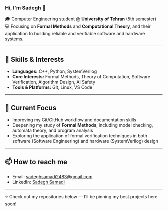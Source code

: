 ### Hi, I'm Sadegh 👋

🎓 Computer Engineering student @ **University of Tehran** (5th semester)  
💻 Focusing on **Formal Methods** and **Computational Theory**, and their application to building reliable and verifiable software and hardware systems.

---

## 🔧 Skills & Interests
- **Languages:** C++, Python, SystemVerilog
- **Core Interests:** Formal Methods, Theory of Computation, Software Verification, Algorithm Design, AI Safety
- **Tools & Platforms:** Git, Linux, VS Code  

---

## 📌 Current Focus
- Improving my Git/GitHub workflow and documentation skills  
- Deepening my study of **Formal Methods**, including model checking, automata theory, and program analysis
- Exploring the application of formal verification techniques in both software (Software Engineering) and hardware (SystemVerilog) design

---

## 📫 How to reach me
- Email: [sadeghsamadi2483@gmail.com](mailto:sadeghsamadi2483@gmail.com)  
- LinkedIn: [Sadegh Samadi](https://www.linkedin.com/in/sadegh-samadi-46616a384/)  

---

⭐️ Check out my repositories below — I’ll be pinning my best projects here soon!
